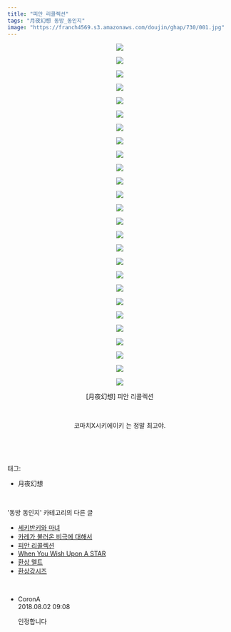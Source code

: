 ```yaml
---
title: "피안 리콜렉션"
tags: "月夜幻想 동방_동인지"
image: "https://franch4569.s3.amazonaws.com/doujin/ghap/730/001.jpg"
---
```

<div class="article">
<p style="text-align: center; clear: none; float: none;"><img src="{{ site.imgserver2 }}/ghap/730/001.jpg"/></p>
<p style="text-align: center; clear: none; float: none;"><img src="{{ site.imgserver2 }}/ghap/730/002.png"/></p>
<p style="text-align: center; clear: none; float: none;"><img src="{{ site.imgserver2 }}/ghap/730/003.jpg"/></p>
<p style="text-align: center; clear: none; float: none;"><img src="{{ site.imgserver2 }}/ghap/730/004.jpg"/></p>
<p style="text-align: center; clear: none; float: none;"><img src="{{ site.imgserver2 }}/ghap/730/005.jpg"/></p>
<p style="text-align: center; clear: none; float: none;"><img src="{{ site.imgserver2 }}/ghap/730/006.jpg"/></p>
<p style="text-align: center; clear: none; float: none;"><img src="{{ site.imgserver2 }}/ghap/730/007.jpg"/></p>
<p style="text-align: center; clear: none; float: none;"><img src="{{ site.imgserver2 }}/ghap/730/008.jpg"/></p>
<p style="text-align: center; clear: none; float: none;"><img src="{{ site.imgserver2 }}/ghap/730/009.jpg"/></p>
<p style="text-align: center; clear: none; float: none;"><img src="{{ site.imgserver2 }}/ghap/730/010.jpg"/></p>
<p style="text-align: center; clear: none; float: none;"><img src="{{ site.imgserver2 }}/ghap/730/011.jpg"/></p>
<p style="text-align: center; clear: none; float: none;"><img src="{{ site.imgserver2 }}/ghap/730/012.jpg"/></p>
<p style="text-align: center; clear: none; float: none;"><img src="{{ site.imgserver2 }}/ghap/730/013.jpg"/></p>
<p style="text-align: center; clear: none; float: none;"><img src="{{ site.imgserver2 }}/ghap/730/014.jpg"/></p>
<p style="text-align: center; clear: none; float: none;"><img src="{{ site.imgserver2 }}/ghap/730/015.jpg"/></p>
<p style="text-align: center; clear: none; float: none;"><img src="{{ site.imgserver2 }}/ghap/730/016.jpg"/></p>
<p style="text-align: center; clear: none; float: none;"><img src="{{ site.imgserver2 }}/ghap/730/017.jpg"/></p>
<p style="text-align: center; clear: none; float: none;"><img src="{{ site.imgserver2 }}/ghap/730/018.jpg"/></p>
<p style="text-align: center; clear: none; float: none;"><img src="{{ site.imgserver2 }}/ghap/730/019.jpg"/></p>
<p style="text-align: center; clear: none; float: none;"><img src="{{ site.imgserver2 }}/ghap/730/020.jpg"/></p>
<p style="text-align: center; clear: none; float: none;"><img src="{{ site.imgserver2 }}/ghap/730/021.jpg"/></p>
<p style="text-align: center; clear: none; float: none;"><img src="{{ site.imgserver2 }}/ghap/730/022.jpg"/></p>
<p style="text-align: center; clear: none; float: none;"><img src="{{ site.imgserver2 }}/ghap/730/023.jpg"/></p>
<p style="text-align: center; clear: none; float: none;"><img src="{{ site.imgserver2 }}/ghap/730/024.jpg"/></p>
<p style="text-align: center; clear: none; float: none;"><img src="{{ site.imgserver2 }}/ghap/730/025.jpg"/></p>
<p style="text-align: center; clear: none; float: none;"><img src="{{ site.imgserver2 }}/ghap/730/026.jpg"/></p>
<p style="text-align: center; clear: none; float: none;">[月夜幻想] 피안 리콜렉션</p>
<p style="text-align: center; clear: none; float: none;"><br/></p>
<p style="text-align: center; clear: none; float: none;">코마치X시키에이키 는 정말 최고야.</p>
<p><br/></p>
</div><br/>
<div class="tagTrail">
<p>태그: </p>
<ul>
<li>月夜幻想</li>
</ul>
</div><br/>
<div class="another">
<p>'동방 동인지' 카테고리의 다른 글</p>
<ul>
<li><a href="/ghap_732">세키반키와 마녀</a></li>
<li><a href="/ghap_731">카레가 불러온 비극에 대해서</a></li>
<li><a href="/ghap_730">피안 리콜렉션</a></li>
<li><a href="/ghap_729">When You Wish Upon A STAR</a></li>
<li><a href="/ghap_728">환상 멜트</a></li>
<li><a href="/ghap_727">환상강시즈</a></li>
</ul>
</div><br/>
<div class="cb_module cb_fluid">
<div class="cb_wrt cb_profile">
<div class="comment">
<ul>
<li class="cb_thumb_off" id="comment15299012">
<div class="cb_comment_area">
<div class="cb_info_area">
<div class="cb_section">
<span class="cb_nick_name">CoronA</span>
</div>
<div class="cb_section">
<span class="cb_date">2018.08.02 09:08 </span>
</div>
</div>
<div class="cb_dsc_comment">
<p class="cb_dsc">
											인정합니다
										</p>
</div>
</div></li>
</ul>
</div>
</div><!-- commentList close -->
</div><br/>
